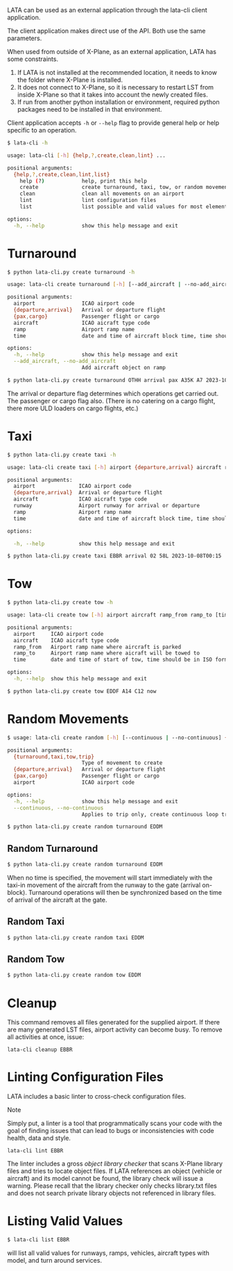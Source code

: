 
LATA can be used as an external application through the lata-cli client application.

The client application makes direct use of the API. Both use the same parameters.

When used from outside of X-Plane, as an external application, LATA has some constraints.
1. If LATA is not installed at the recommended location, it needs to know the folder where X-Plane is installed.
2. It does not connect to X-Plane, so it is necessary to restart LST from inside X-Plane so that it takes into account the newly created files.
3. If run from another python installation or environment, required python packages need to be installed in that environment.

Client application accepts `-h` or `--help` flag to provide general help or help specific to an operation.

```sh
$ lata-cli -h                  

usage: lata-cli [-h] {help,?,create,clean,lint} ...

positional arguments:
  {help,?,create,clean,lint,list}
    help (?)            help, print this help
    create              create turnaround, taxi, tow, or random movement
    clean               clean all movements on an airport
    lint                lint configuration files
    list                list possible and valid values for most elements (runways, ramps, aircraft types…)

options:
  -h, --help            show this help message and exit
```


# Turnaround

```sh
$ python lata-cli.py create turnaround -h

usage: lata-cli create turnaround [-h] [--add_aircraft | --no-add_aircraft] airport {departure,arrival} [{pax,cargo}] aircraft ramp time

positional arguments:
  airport               ICAO airport code
  {departure,arrival}   Arrival or departure flight
  {pax,cargo}           Passenger flight or cargo
  aircraft              ICAO aicraft type code
  ramp                  Airport ramp name
  time                  date and time of aircraft block time, time should be in ISO format: 2023-10-08T10:19:38 in simulator time zone

options:
  -h, --help            show this help message and exit
  --add_aircraft, --no-add_aircraft
                        Add aircraft object on ramp

$ python lata-cli.py create turnaround OTHH arrival pax A35K A7 2023-10-08T00:15

```

The arrival or departure flag determines which operations get carried out. The passenger or cargo flag also. (There is no catering on a cargo flight, there more ULD loaders on cargo flights, etc.)
# Taxi

```sh
$ python lata-cli.py create taxi -h      

usage: lata-cli create taxi [-h] airport {departure,arrival} aircraft runway ramp time  

positional arguments:
  airport              ICAO airport code
  {departure,arrival}  Arrival or departure flight
  aircraft             ICAO aicraft type code
  runway               Airport runway for arrival or departure
  ramp                 Airport ramp name
  time                 date and time of aircraft block time, time should be in ISO format: 2023-10-08T10:20:12 in simulator time zone

options:

  -h, --help           show this help message and exit

$ python lata-cli.py create taxi EBBR arrival 02 58L 2023-10-08T00:15

```

# Tow

```sh
$ python lata-cli.py create tow -h       

usage: lata-cli create tow [-h] airport aircraft ramp_from ramp_to [time ...]

positional arguments:
  airport     ICAO airport code
  aircraft    ICAO aicraft type code
  ramp_from   Airport ramp name where aircraft is parked
  ramp_to     Airport ramp name where aicraft will be towed to
  time        date and time of start of tow, time should be in ISO format: 2023-10-08T10:24:39 in simulator time zone

options:
  -h, --help  show this help message and exit

$ python lata-cli.py create tow EDDF A14 C12 now
```

# Random Movements


```sh
$ usage: lata-cli create random [-h] [--continuous | --no-continuous] {turnaround,taxi,tow,trip} [{departure,arrival}] [{pax,cargo}] airport

positional arguments:
  {turnaround,taxi,tow,trip}
                        Type of movement to create
  {departure,arrival}   Arrival or departure flight
  {pax,cargo}           Passenger flight or cargo
  airport               ICAO airport code

options:
  -h, --help            show this help message and exit
  --continuous, --no-continuous
                        Applies to trip only, create continuous loop trip or just once

$ python lata-cli.py create random turnaround EDDM
```

## Random Turnaround

```sh
$ python lata-cli.py create random turnaround EDDM
```

When no time is specified, the movement will start immediately with the taxi-in movement of the aircraft from the runway to the gate (arrival on-block). Turnaround operations will then be synchronized based on the time of arrival of the aircraft at the gate.

## Random Taxi

```sh
$ python lata-cli.py create random taxi EDDM
```

## Random Tow

```sh
$ python lata-cli.py create random tow EDDM
```

# Cleanup

This command removes all files generated for the supplied airport. If there are many generated LST files, airport activity can become busy. To remove all activities at once, issue:

```
lata-cli cleanup EBBR
```

# Linting Configuration Files

LATA includes a basic linter to cross-check configuration files.

> [!NOTE]
> Simply put, a linter is a tool that programmatically scans your code with the goal of finding issues that can lead to bugs or inconsistencies with code health, data and style. 

```
lata-cli lint EBBR
```

The linter includes a gross *object library checker* that scans X-Plane library files and tries to locate object files. If LATA references an object (vehicle or aircraft) and its model cannot be found, the library check will issue a warning. Please recall that the library checker only checks library.txt files and does not search private library objects not referenced in library files.

# Listing Valid Values

```sh
$ lata-cli list EBBR
```

will list all valid values for runways,  ramps, vehicles, aircraft types with model, and turn around services.